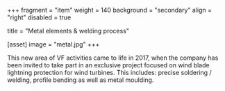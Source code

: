 +++
fragment = "item"
weight = 140
background = "secondary"
align = "right"
disabled = true

title = "Metal elements & welding process"

[asset]
    image = "metal.jpg"
+++

This new area of VF activities came to life in 2017, when the company has been invited to take part in an exclusive project focused on wind blade lightning protection for wind turbines. This includes: precise soldering / welding, profile bending as well as metal moulding.
